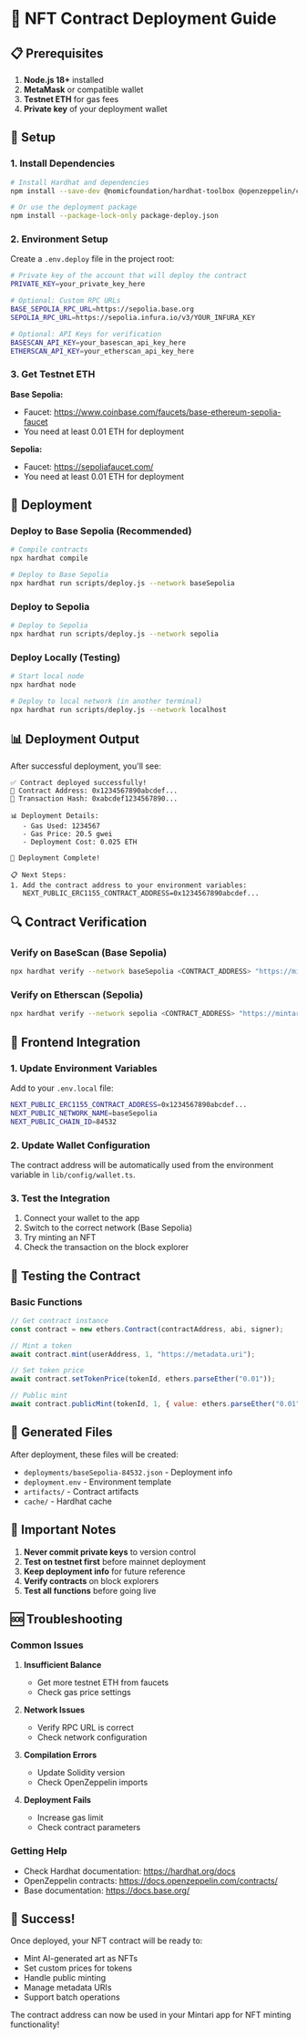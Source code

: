 # 🚀 NFT Contract Deployment Guide

## 📋 Prerequisites

1. **Node.js 18+** installed
2. **MetaMask** or compatible wallet
3. **Testnet ETH** for gas fees
4. **Private key** of your deployment wallet

## 🔧 Setup

### 1. Install Dependencies

```bash
# Install Hardhat and dependencies
npm install --save-dev @nomicfoundation/hardhat-toolbox @openzeppelin/contracts hardhat dotenv

# Or use the deployment package
npm install --package-lock-only package-deploy.json
```

### 2. Environment Setup

Create a `.env.deploy` file in the project root:

```bash
# Private key of the account that will deploy the contract
PRIVATE_KEY=your_private_key_here

# Optional: Custom RPC URLs
BASE_SEPOLIA_RPC_URL=https://sepolia.base.org
SEPOLIA_RPC_URL=https://sepolia.infura.io/v3/YOUR_INFURA_KEY

# Optional: API Keys for verification
BASESCAN_API_KEY=your_basescan_api_key_here
ETHERSCAN_API_KEY=your_etherscan_api_key_here
```

### 3. Get Testnet ETH

**Base Sepolia:**
- Faucet: https://www.coinbase.com/faucets/base-ethereum-sepolia-faucet
- You need at least 0.01 ETH for deployment

**Sepolia:**
- Faucet: https://sepoliafaucet.com/
- You need at least 0.01 ETH for deployment

## 🚀 Deployment

### Deploy to Base Sepolia (Recommended)

```bash
# Compile contracts
npx hardhat compile

# Deploy to Base Sepolia
npx hardhat run scripts/deploy.js --network baseSepolia
```

### Deploy to Sepolia

```bash
# Deploy to Sepolia
npx hardhat run scripts/deploy.js --network sepolia
```

### Deploy Locally (Testing)

```bash
# Start local node
npx hardhat node

# Deploy to local network (in another terminal)
npx hardhat run scripts/deploy.js --network localhost
```

## 📊 Deployment Output

After successful deployment, you'll see:

```
✅ Contract deployed successfully!
📍 Contract Address: 0x1234567890abcdef...
🔗 Transaction Hash: 0xabcdef1234567890...

📊 Deployment Details:
   - Gas Used: 1234567
   - Gas Price: 20.5 gwei
   - Deployment Cost: 0.025 ETH

🎉 Deployment Complete!

📋 Next Steps:
1. Add the contract address to your environment variables:
   NEXT_PUBLIC_ERC1155_CONTRACT_ADDRESS=0x1234567890abcdef...
```

## 🔍 Contract Verification

### Verify on BaseScan (Base Sepolia)

```bash
npx hardhat verify --network baseSepolia <CONTRACT_ADDRESS> "https://mintari.app/api/metadata/" <OWNER_ADDRESS>
```

### Verify on Etherscan (Sepolia)

```bash
npx hardhat verify --network sepolia <CONTRACT_ADDRESS> "https://mintari.app/api/metadata/" <OWNER_ADDRESS>
```

## 🔧 Frontend Integration

### 1. Update Environment Variables

Add to your `.env.local` file:

```bash
NEXT_PUBLIC_ERC1155_CONTRACT_ADDRESS=0x1234567890abcdef...
NEXT_PUBLIC_NETWORK_NAME=baseSepolia
NEXT_PUBLIC_CHAIN_ID=84532
```

### 2. Update Wallet Configuration

The contract address will be automatically used from the environment variable in `lib/config/wallet.ts`.

### 3. Test the Integration

1. Connect your wallet to the app
2. Switch to the correct network (Base Sepolia)
3. Try minting an NFT
4. Check the transaction on the block explorer

## 🧪 Testing the Contract

### Basic Functions

```javascript
// Get contract instance
const contract = new ethers.Contract(contractAddress, abi, signer);

// Mint a token
await contract.mint(userAddress, 1, "https://metadata.uri");

// Set token price
await contract.setTokenPrice(tokenId, ethers.parseEther("0.01"));

// Public mint
await contract.publicMint(tokenId, 1, { value: ethers.parseEther("0.01") });
```

## 📁 Generated Files

After deployment, these files will be created:

- `deployments/baseSepolia-84532.json` - Deployment info
- `deployment.env` - Environment template
- `artifacts/` - Contract artifacts
- `cache/` - Hardhat cache

## 🚨 Important Notes

1. **Never commit private keys** to version control
2. **Test on testnet first** before mainnet deployment
3. **Keep deployment info** for future reference
4. **Verify contracts** on block explorers
5. **Test all functions** before going live

## 🆘 Troubleshooting

### Common Issues

1. **Insufficient Balance**
   - Get more testnet ETH from faucets
   - Check gas price settings

2. **Network Issues**
   - Verify RPC URL is correct
   - Check network configuration

3. **Compilation Errors**
   - Update Solidity version
   - Check OpenZeppelin imports

4. **Deployment Fails**
   - Increase gas limit
   - Check contract parameters

### Getting Help

- Check Hardhat documentation: https://hardhat.org/docs
- OpenZeppelin contracts: https://docs.openzeppelin.com/contracts/
- Base documentation: https://docs.base.org/

## 🎉 Success!

Once deployed, your NFT contract will be ready to:
- Mint AI-generated art as NFTs
- Set custom prices for tokens
- Handle public minting
- Manage metadata URIs
- Support batch operations

The contract address can now be used in your Mintari app for NFT minting functionality!
